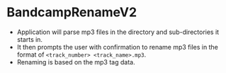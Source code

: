 # BandcampRenameV2

- Application will parse mp3 files in the directory and sub-directories it starts in. 
- It then prompts the user with confirmation to rename mp3 files in the format of `<track_number> <track_name>.mp3`. 
- Renaming is based on the mp3 tag data. 
